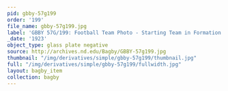 ```yaml
---
pid: gbby-57g199
order: '199'
file_name: gbby-57g199.jpg
label: 'GBBY 57G/199: Football Team Photo - Starting Team in Formation - 1923'
_date: '1923'
object_type: glass plate negative
source: http://archives.nd.edu/Bagby/GBBY-57g199.jpg
thumbnail: "/img/derivatives/simple/gbby-57g199/thumbnail.jpg"
full: "/img/derivatives/simple/gbby-57g199/fullwidth.jpg"
layout: bagby_item
collection: bagby
---
```


